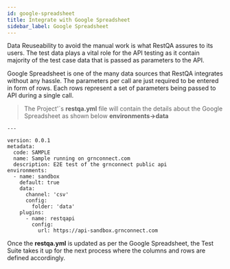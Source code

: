 ```yaml
---
id: google-spreadsheet
title: Integrate with Google Spreadsheet
sidebar_label: Google Spreadsheet
---
```


Data Reuseability to avoid the manual work is what RestQA assures to its users. The test data plays a vital role for the API testing as it contain majority of the test case data that is passed as parameters to the API.

Google Spreadsheet is one of the many data sources that RestQA integrates without any hassle. The parameters per call are just required to be entered in form of rows. Each rows represent a set of parameters being passed to API during a single call.

> The Project'`s **restqa.yml** file will contain the details about the Google Spreadsheet as shown below **environments->data**

```
---

version: 0.0.1
metadata:
  code: SAMPLE
  name: Sample running on grnconnect.com
  description: E2E test of the grnconnect public api
environments:
  - name: sandbox
    default: true
    data:
      channel: 'csv'
      config:
        folder: 'data'
    plugins:
      - name: restqapi
        config:
          url: https://api-sandbox.grnconnect.com
```

Once the **restqa.yml** is updated as per the Google Spreadsheet, the Test Suite takes it up for the next process where the columns and rows are defined accordingly.
